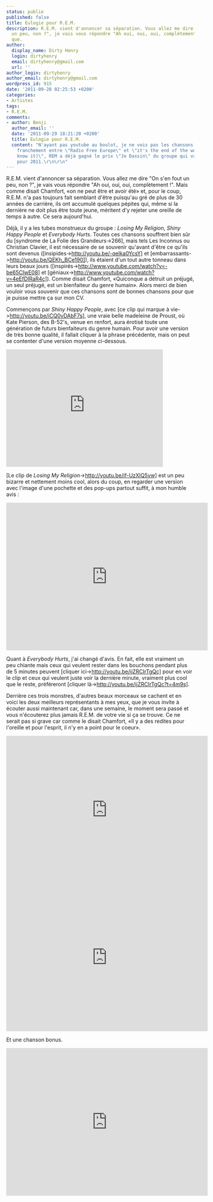 ```yaml
---
status: publie
published: false
title: Eulogie pour R.E.M.
description: R.E.M. vient d'annoncer sa séparation. Vous allez me dire "On s'en fout
  un peu, non ?", je vais vous répondre "Ah oui, oui, oui, complètement !". Mais pas
  que.
author:
  display_name: Dirty Henry
  login: dirtyhenry
  email: dirtyhenry@gmail.com
  url: ''
author_login: dirtyhenry
author_email: dirtyhenry@gmail.com
wordpress_id: 915
date: '2011-09-28 02:25:53 +0200'
categories:
- Artistes
tags:
- R.E.M.
comments:
- author: Benji
  author_email: ''
  date: '2011-09-29 18:21:20 +0200'
  title: Eulogie pour R.E.M.
  content: "N'ayant pas youtube au boulot, je ne vois pas les chansons cachés.\r\n\r\nMais
    franchement entre \"Radio Free Europe\" et \"it's the end of the world (as we
    know it)\", REM a déjà gagné le prix \"Jo Dassin\" du groupe qui va nous manquer
    pour 2011.\r\n\r\n"
---
```

R.E.M. vient d'annoncer sa séparation. Vous allez me dire "On s'en fout un peu, non ?", je vais vous répondre "Ah oui, oui, oui, complètement !". Mais comme disait Chamfort, «on ne peut être et avoir été» et, pour le coup, R.E.M. n'a pas toujours fait semblant d'être puisqu'au gré de plus de 30 années de carrière, ils ont accumulé quelques pépites qui, même si la dernière ne doit plus être toute jeune, méritent d'y rejeter une oreille de temps à autre. Ce sera aujourd'hui.

Déjà, il y a les tubes monstrueux du groupe : *Losing My Religion*, *Shiny Happy People* et *Everybody Hurts*. Toutes ces chansons souffrent bien sûr du [syndrome de La Folie des Grandeurs->266], mais tels Les Inconnus ou Christian Clavier, il est nécessaire de se souvenir qu'avant d'être ce qu'ils sont devenus ([insipides->http://youtu.be/-qelka0YcsY] et [embarrassants->http://youtu.be/QEKh_BCe190]), ils étaient d'un tout autre tonneau dans leurs beaux jours ([inspirés->http://www.youtube.com/watch?v=-be65CIwE08] et [géniaux->http://www.youtube.com/watch?v=4eEfDIRaR4c]). Comme disait Chamfort, «Quiconque a détruit un préjugé, un seul préjugé, est un bienfaiteur du genre humain». Alors merci de bien vouloir vous souvenir que ces chansons sont de bonnes chansons pour que je puisse mettre ça sur mon CV.

Commençons par *Shiny Happy People*, avec [ce clip qui marque à vie->http://youtu.be/iCQ0vDAbF7s], une vraie belle madeleine de Proust, où Kate Pierson, des B-52's, venue en renfort, aura érotisé toute une génération de futurs bienfaiteurs du genre humain. Pour avoir une version de très bonne qualité, il fallait cliquer à la phrase précédente, mais on peut se contenter d'une version moyenne ci-dessous.

<iframe width="420" height="315" src="http://www.youtube.com/embed/S8afojtw4UE" frameborder="0" allowfullscreen></iframe>

[Le clip de *Losing My Religion*->http://youtu.be/if-UzXIQ5vw] est un peu bizarre et nettement moins cool, alors du coup, en regarder une version avec l'image d'une pochette et des pop-ups partout suffit, à mon humble avis :

<iframe width="540" height="396" src="http://www.youtube.com/embed/FQ2yXWi0ppw" frameborder="0" allowfullscreen></iframe>

Quant à *Everybody Hurts*, j'ai changé d'avis. En fait, elle est vraiment un peu chiante mais ceux qui veulent rester dans les bouchons pendant plus de 5 minutes peuvent [cliquer ici->http://youtu.be/ijZRCIrTgQc] pour en voir le clip et ceux qui veulent juste voir la dernière minute, vraiment plus cool que le reste, préféreront [cliquer là->http://youtu.be/ijZRCIrTgQc?t=4m9s].

Derrière ces trois monstres, d'autres beaux morceaux se cachent et en voici les deux meilleurs représentants à mes yeux, que je vous invite à écouter aussi maintenant car, dans une semaine, le moment sera passé et vous n'écouterez plus jamais R.E.M. de votre vie si ça se trouve. Ce ne serait pas si grave car comme le disait Chamfort, «Il y a des redites pour l'oreille et pour l'esprit, il n'y en a point pour le coeur».

<iframe width="540" height="396" src="http://www.youtube.com/embed/Z0GFRcFm-aY" frameborder="0" allowfullscreen></iframe>

<iframe width="540" height="396" src="http://www.youtube.com/embed/oC7er_6dpsI" frameborder="0" allowfullscreen></iframe>

Et une chanson bonus.

<iframe width="540" height="396" src="http://www.youtube.com/embed/nn6nC8U_TFQ" frameborder="0" allowfullscreen></iframe>
